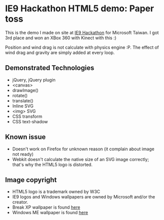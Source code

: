 # IE9 Hackathon HTML5 demo: Paper toss

This is the demo I made on site at [IE9 Hackathon](http://msdn.microsoft.com/zh-tw/gg609322.aspx) for Microsoft Taiwan. I got 3rd place and won an XBox 360 with Kinect with this :)

Position and wind drag is not calculate with physics engine :P. The effect of wind drag and gravity are simply added at every loop.

## Demonstrated Technologies
* jQuery, jQuery plugin
* &lt;canvas&gt;
 * drawImage()
 * rotate()
 * translate()
* Inline SVG
* &lt;img&gt; SVG
* CSS transform
* CSS text-shadow

## Known issue

* Doesn't work on Firefox for unknown reason (it complain about image not ready)
* Webkit doesn't calculate the native size of an SVG image correctly; that's why the HTML5 logo is distorted.

## Image copyright

* HTML5 logo is a trademark owned by W3C
* IE9 logos and Windows wallpapers are owned by Microsoft and/or the creator.
 * Break XP wallpaper is found [here](http://pixdaus.com/single.php?id=24259)
 * Windows ME wallpaper is found [here](http://www.flickr.com/photos/30569203@N07/4649952290/sizes/l/)
